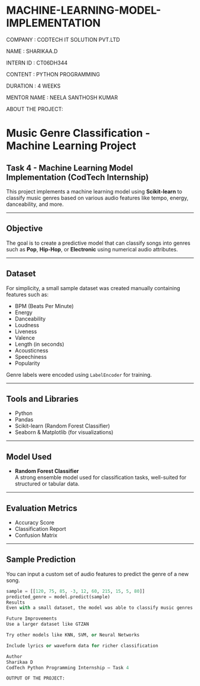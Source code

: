 # MACHINE-LEARNING-MODEL-IMPLEMENTATION

COMPANY : CODTECH IT SOLUTION PVT.LTD

NAME : SHARIKAA.D

INTERN ID : CT06DH344

CONTENT : PYTHON PROGRAMMING

DURATION : 4 WEEKS

MENTOR NAME : NEELA SANTHOSH KUMAR

ABOUT THE PROJECT:

# Music Genre Classification - Machine Learning Project

## Task 4 - Machine Learning Model Implementation (CodTech Internship)

This project implements a machine learning model using **Scikit-learn** to classify music genres based on various audio features like tempo, energy, danceability, and more.

---

## Objective

The goal is to create a predictive model that can classify songs into genres such as **Pop**, **Hip-Hop**, or **Electronic** using numerical audio attributes.

---

## Dataset

For simplicity, a small sample dataset was created manually containing features such as:
- BPM (Beats Per Minute)
- Energy
- Danceability
- Loudness
- Liveness
- Valence
- Length (in seconds)
- Acousticness
- Speechiness
- Popularity

Genre labels were encoded using `LabelEncoder` for training.

---

## Tools and Libraries

- Python
- Pandas
- Scikit-learn (Random Forest Classifier)
- Seaborn & Matplotlib (for visualizations)

---

## Model Used

- **Random Forest Classifier**  
A strong ensemble model used for classification tasks, well-suited for structured or tabular data.

---

## Evaluation Metrics

- Accuracy Score
- Classification Report
- Confusion Matrix

---

## Sample Prediction

You can input a custom set of audio features to predict the genre of a new song.

```python
sample = [[120, 75, 85, -3, 12, 60, 215, 15, 5, 80]]
predicted_genre = model.predict(sample)
Results
Even with a small dataset, the model was able to classify music genres with decent accuracy. Adding more data will improve performance and generalization.

Future Improvements
Use a larger dataset like GTZAN

Try other models like KNN, SVM, or Neural Networks

Include lyrics or waveform data for richer classification

Author
Sharikaa D
CodTech Python Programming Internship – Task 4

OUTPUT OF THE PROJECT:

